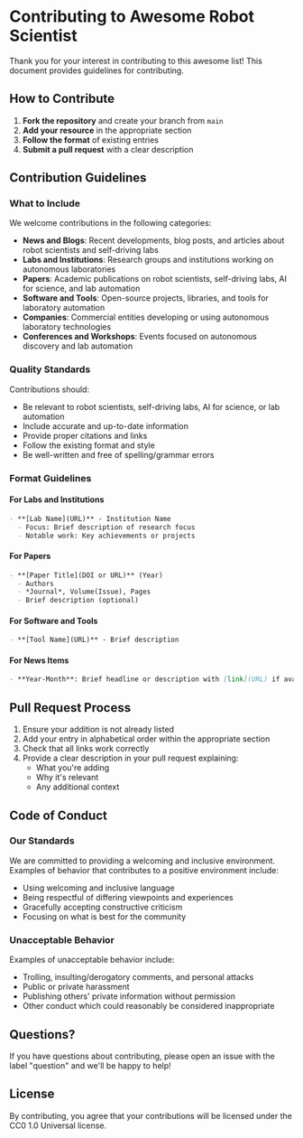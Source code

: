 # Contributing to Awesome Robot Scientist

Thank you for your interest in contributing to this awesome list! This document provides guidelines for contributing.

## How to Contribute

1. **Fork the repository** and create your branch from `main`
2. **Add your resource** in the appropriate section
3. **Follow the format** of existing entries
4. **Submit a pull request** with a clear description

## Contribution Guidelines

### What to Include

We welcome contributions in the following categories:

- **News and Blogs**: Recent developments, blog posts, and articles about robot scientists and self-driving labs
- **Labs and Institutions**: Research groups and institutions working on autonomous laboratories
- **Papers**: Academic publications on robot scientists, self-driving labs, AI for science, and lab automation
- **Software and Tools**: Open-source projects, libraries, and tools for laboratory automation
- **Companies**: Commercial entities developing or using autonomous laboratory technologies
- **Conferences and Workshops**: Events focused on autonomous discovery and lab automation

### Quality Standards

Contributions should:

- Be relevant to robot scientists, self-driving labs, AI for science, or lab automation
- Include accurate and up-to-date information
- Provide proper citations and links
- Follow the existing format and style
- Be well-written and free of spelling/grammar errors

### Format Guidelines

#### For Labs and Institutions

```markdown
- **[Lab Name](URL)** - Institution Name
  - Focus: Brief description of research focus
  - Notable work: Key achievements or projects
```

#### For Papers

```markdown
- **[Paper Title](DOI or URL)** (Year)
  - Authors
  - *Journal*, Volume(Issue), Pages
  - Brief description (optional)
```

#### For Software and Tools

```markdown
- **[Tool Name](URL)** - Brief description
```

#### For News Items

```markdown
- **Year-Month**: Brief headline or description with [link](URL) if available
```

## Pull Request Process

1. Ensure your addition is not already listed
2. Add your entry in alphabetical order within the appropriate section
3. Check that all links work correctly
4. Provide a clear description in your pull request explaining:
   - What you're adding
   - Why it's relevant
   - Any additional context

## Code of Conduct

### Our Standards

We are committed to providing a welcoming and inclusive environment. Examples of behavior that contributes to a positive environment include:

- Using welcoming and inclusive language
- Being respectful of differing viewpoints and experiences
- Gracefully accepting constructive criticism
- Focusing on what is best for the community

### Unacceptable Behavior

Examples of unacceptable behavior include:

- Trolling, insulting/derogatory comments, and personal attacks
- Public or private harassment
- Publishing others' private information without permission
- Other conduct which could reasonably be considered inappropriate

## Questions?

If you have questions about contributing, please open an issue with the label "question" and we'll be happy to help!

## License

By contributing, you agree that your contributions will be licensed under the CC0 1.0 Universal license.
